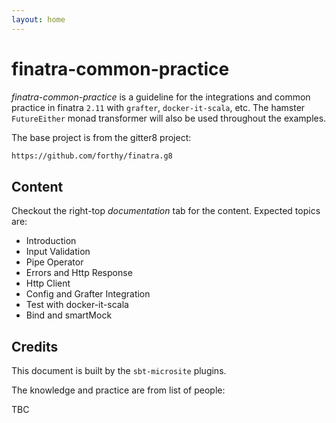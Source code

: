 ```yaml
---
layout: home
---
```


# finatra-common-practice

_finatra-common-practice_ is a guideline for the integrations and common practice in finatra `2.11` with `grafter`, `docker-it-scala`, etc. The hamster `FutureEither` monad transformer will also be used throughout the examples.

The base project is from the gitter8 project:

```sh
https://github.com/forthy/finatra.g8
```

## Content

Checkout the right-top _documentation_ tab for the content. Expected topics are:

- Introduction
- Input Validation
- Pipe Operator
- Errors and Http Response
- Http Client
- Config and Grafter Integration
- Test with docker-it-scala
- Bind and smartMock

## Credits

This document is built by the `sbt-microsite` plugins.

The knowledge and practice are from list of people:

TBC
